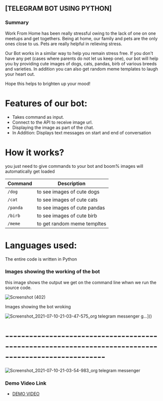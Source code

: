 ## [TELEGRAM BOT USING PYTHON]

### Summary 

Work From Home has been really stressful owing to the lack of one on one meetups and get togethers. Being at home, our family and pets are the only ones close to us. Pets are really helpful in relieving stress.

Our Bot works in a similar way to help you remain stress free. If you don't have any pet (cases where parents do not let us keep one), our bot will help you by providing cute images of dogs, cats, pandas, birb of various breeds and varieties. In addition you can also get random meme templates to laugh your heart out.

Hope this helps to brighten up your mood!

# Features of our bot:

- Takes command as input.
- Connect to the API to receive image url.
- Displaying the image as part of the chat.
- In Addition: Displays text messages on start and end of conversation

# How it works?
 you just need to give commands to your bot and boom% images will automatically get loaded
 
 | Command | Description |
| --- | --- |
| `/dog` | to see images of cute dogs |
| `/cat` | to see images of cute cats |
| `/panda` | to see images of cute pandas |
| `/birb` | to see images of cute birb |
| `/meme` | to get random meme templtes |
 

# Languages used:
The entire code is written in Python

### Images showing the working of the bot

this image shows the output we get on the command line whwn we run the source code.

![Screenshot (402)](https://user-images.githubusercontent.com/60690997/125168225-0349b800-e1c2-11eb-8b29-8e2d5a629e18.png)

Images showing the bot wroking




![Screenshot_2021-07-10-21-03-47-575_org telegram messenger](https://user-images.githubusercontent.com/60690997/125168467-58d29480-e1c3-11eb-88b4-9c2260883689.jpg)
g…]()

# -----------------------------------------------------------------------------------------------------

![Screenshot_2021-07-10-21-03-54-983_org telegram messenger](https://user-images.githubusercontent.com/60690997/125168380-eeb9ef80-e1c2-11eb-9c85-d484bf90cdce.jpg)

### Demo Video Link
- [DEMO VIDEO](https://youtube.com/shorts/japr1cvLLw0?feature=share)



